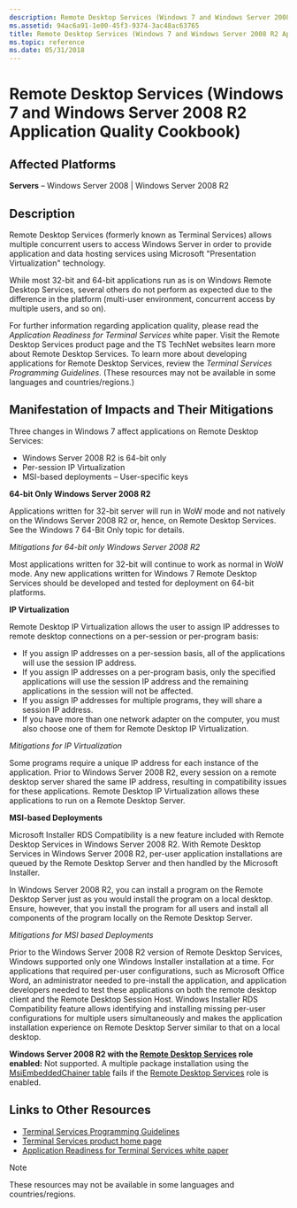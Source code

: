 ```yaml
---
description: Remote Desktop Services (Windows 7 and Windows Server 2008 R2 Application Quality Cookbook)
ms.assetid: 94ac6a91-1e00-45f3-9374-3ac48ac63765
title: Remote Desktop Services (Windows 7 and Windows Server 2008 R2 Application Quality Cookbook)
ms.topic: reference
ms.date: 05/31/2018
---
```


# Remote Desktop Services (Windows 7 and Windows Server 2008 R2 Application Quality Cookbook)

## Affected Platforms

**Servers** – Windows Server 2008 \| Windows Server 2008 R2  

## Description

Remote Desktop Services (formerly known as Terminal Services) allows multiple concurrent users to access Windows Server in order to provide application and data hosting services using Microsoft "Presentation Virtualization" technology.

While most 32-bit and 64-bit applications run as is on Windows Remote Desktop Services, several others do not perform as expected due to the difference in the platform (multi-user environment, concurrent access by multiple users, and so on).

For further information regarding application quality, please read the *Application Readiness for Terminal Services* white paper. Visit the Remote Desktop Services product page and the TS TechNet websites learn more about Remote Desktop Services. To learn more about developing applications for Remote Desktop Services, review the *Terminal Services Programming Guidelines*. (These resources may not be available in some languages and countries/regions.)

## Manifestation of Impacts and Their Mitigations

Three changes in Windows 7 affect applications on Remote Desktop Services:

-   Windows Server 2008 R2 is 64-bit only
-   Per-session IP Virtualization
-   MSI-based deployments – User-specific keys

**64-bit Only Windows Server 2008 R2**

Applications written for 32-bit server will run in WoW mode and not natively on the Windows Server 2008 R2 or, hence, on Remote Desktop Services. See the Windows 7 64-Bit Only topic for details.

*Mitigations for 64-bit only Windows Server 2008 R2*

Most applications written for 32-bit will continue to work as normal in WoW mode. Any new applications written for Windows 7 Remote Desktop Services should be developed and tested for deployment on 64-bit platforms.

**IP Virtualization**

Remote Desktop IP Virtualization allows the user to assign IP addresses to remote desktop connections on a per-session or per-program basis:

-   If you assign IP addresses on a per-session basis, all of the applications will use the session IP address.
-   If you assign IP addresses on a per-program basis, only the specified applications will use the session IP address and the remaining applications in the session will not be affected.
-   If you assign IP addresses for multiple programs, they will share a session IP address.
-   If you have more than one network adapter on the computer, you must also choose one of them for Remote Desktop IP Virtualization.

*Mitigations for IP Virtualization*

Some programs require a unique IP address for each instance of the application. Prior to Windows Server 2008 R2, every session on a remote desktop server shared the same IP address, resulting in compatibility issues for these applications. Remote Desktop IP Virtualization allows these applications to run on a Remote Desktop Server.

**MSI-based Deployments**

Microsoft Installer RDS Compatibility is a new feature included with Remote Desktop Services in Windows Server 2008 R2. With Remote Desktop Services in Windows Server 2008 R2, per-user application installations are queued by the Remote Desktop Server and then handled by the Microsoft Installer.

In Windows Server 2008 R2, you can install a program on the Remote Desktop Server just as you would install the program on a local desktop. Ensure, however, that you install the program for all users and install all components of the program locally on the Remote Desktop Server.

*Mitigations for MSI based Deployments*

Prior to the Windows Server 2008 R2 version of Remote Desktop Services, Windows supported only one Windows Installer installation at a time. For applications that required per-user configurations, such as Microsoft Office Word, an administrator needed to pre-install the application, and application developers needed to test these applications on both the remote desktop client and the Remote Desktop Session Host. Windows Installer RDS Compatibility feature allows identifying and installing missing per-user configurations for multiple users simultaneously and makes the application installation experience on Remote Desktop Server similar to that on a local desktop.

**Windows Server 2008 R2 with the [Remote Desktop Services](../termserv/terminal-services-portal.md) role enabled:** Not supported. A multiple package installation using the [MsiEmbeddedChainer table](../msi/msiembeddedchainer-table.md) fails if the [Remote Desktop Services](../termserv/terminal-services-portal.md) role is enabled.

## Links to Other Resources

-   [Terminal Services Programming Guidelines](../termserv/terminal-services-programming-guidelines.md)
-   [Terminal Services product home page](https://www.microsoft.com/windowsserver2008/en/us/rds-product-home.aspx)
-   [Application Readiness for Terminal Services white paper](/collaborate/connect-redirect)

> [!Note]  
> These resources may not be available in some languages and countries/regions.

 

 

 

